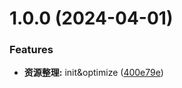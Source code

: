 # 1.0.0 (2024-04-01)


### Features

* **资源整理:** init&optimize ([400e79e](https://github.com/SoonerOrLater-NewBest/blog-zzc/commit/400e79ea153cff60a64e3e2f4104c749435bbbc8))




